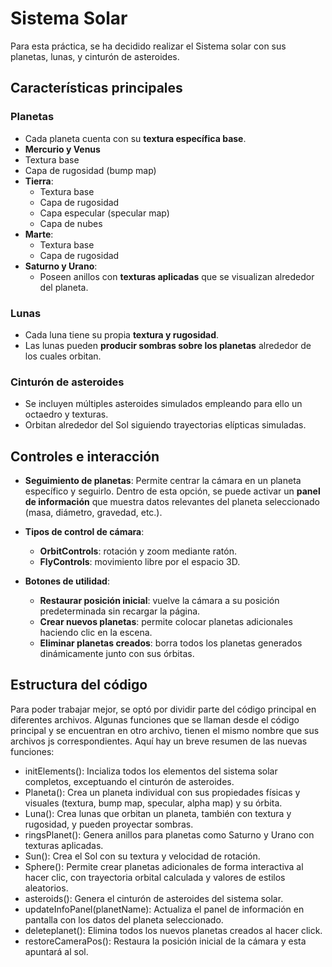 # Sistema Solar
Para esta práctica, se ha decidido realizar el Sistema solar con sus planetas, lunas, y cinturón de asteroides.

## Características principales

### Planetas

* Cada planeta cuenta con su **textura específica base**.
* **Mercurio y Venus**
* Textura base
* Capa de rugosidad (bump map)
* **Tierra**:
  * Textura base
  * Capa de rugosidad 
  * Capa especular (specular map)
  * Capa de nubes
* **Marte**:
  * Textura base
  * Capa de rugosidad
* **Saturno y Urano**:
  * Poseen anillos con **texturas aplicadas** que se visualizan alrededor del planeta.

### Lunas
* Cada luna tiene su propia **textura y rugosidad**.
* Las lunas pueden **producir sombras sobre los planetas** alrededor de los cuales orbitan.

### Cinturón de asteroides
* Se incluyen múltiples asteroides simulados empleando para ello un octaedro y texturas.
* Orbitan alrededor del Sol siguiendo trayectorias elípticas simuladas.

## Controles e interacción
* **Seguimiento de planetas**:
  Permite centrar la cámara en un planeta específico y seguirlo.
  Dentro de esta opción, se puede activar un **panel de información** que muestra datos relevantes del planeta seleccionado (masa, diámetro, gravedad, etc.).

* **Tipos de control de cámara**:
  * **OrbitControls**: rotación y zoom mediante ratón.
  * **FlyControls**: movimiento libre por el espacio 3D.

* **Botones de utilidad**:
  * **Restaurar posición inicial**: vuelve la cámara a su posición predeterminada sin recargar la página.
  * **Crear nuevos planetas**: permite colocar planetas adicionales haciendo clic en la escena.
  * **Eliminar planetas creados**: borra todos los planetas generados dinámicamente junto con sus órbitas.
 
## Estructura del código

Para poder trabajar mejor, se optó por dividir parte del código principal en diferentes archivos. Algunas funciones que se llaman desde el código principal y se encuentran en otro archivo, tienen el mismo nombre que sus archivos js correspondientes. Aquí hay un breve resumen de las nuevas funciones:
* initElements(): Incializa todos los elementos del sistema solar completos, exceptuando el cinturón de asteroides.
* Planeta(): Crea un planeta individual con sus propiedades físicas y visuales (textura, bump map, specular, alpha map) y su órbita.
* Luna(): Crea lunas que orbitan un planeta, también con textura y rugosidad, y pueden proyectar sombras.
* ringsPlanet(): Genera anillos para planetas como Saturno y Urano con texturas aplicadas.
* Sun(): Crea el Sol con su textura y velocidad de rotación.
* Sphere(): Permite crear planetas adicionales de forma interactiva al hacer clic, con trayectoria orbital calculada y valores de estilos aleatorios.
* asteroids(): Genera el cinturón de asteroides del sistema solar.
* updateInfoPanel(planetName): Actualiza el panel de información en pantalla con los datos del planeta seleccionado.
* deleteplanet(): Elimina todos los nuevos planetas creados al hacer click.
* restoreCameraPos(): Restaura la posición inicial de la cámara y esta apuntará al sol.

